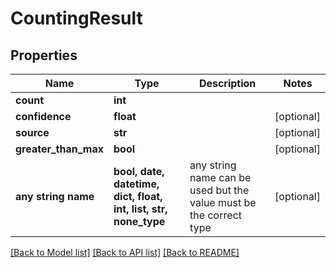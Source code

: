 # CountingResult


## Properties
Name | Type | Description | Notes
------------ | ------------- | ------------- | -------------
**count** | **int** |  | 
**confidence** | **float** |  | [optional] 
**source** | **str** |  | [optional] 
**greater_than_max** | **bool** |  | [optional] 
**any string name** | **bool, date, datetime, dict, float, int, list, str, none_type** | any string name can be used but the value must be the correct type | [optional]

[[Back to Model list]](../README.md#documentation-for-models) [[Back to API list]](../README.md#documentation-for-api-endpoints) [[Back to README]](../README.md)


